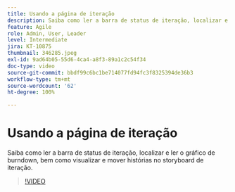 ```yaml
---
title: Usando a página de iteração
description: Saiba como ler a barra de status de iteração, localizar e ler o gráfico de burndown, bem como visualizar e mover histórias no storyboard de iteração.
feature: Agile
role: Admin, User, Leader
level: Intermediate
jira: KT-10875
thumbnail: 346285.jpeg
exl-id: 9ad64b05-55d6-4ca4-a8f3-89a1c2c54f34
doc-type: video
source-git-commit: bbdf99c6bc1be714077fd94fc3f8325394de36b3
workflow-type: tm+mt
source-wordcount: '62'
ht-degree: 100%

---
```


# Usando a página de iteração

Saiba como ler a barra de status de iteração, localizar e ler o gráfico de burndown, bem como visualizar e mover histórias no storyboard de iteração.

>[!VIDEO](https://video.tv.adobe.com/v/3413896/?quality=12&learn=on&enablevpops=1&captions=por_br)
